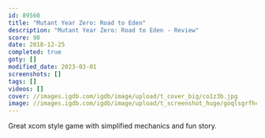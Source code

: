 ```yaml
---
id: 89560
title: "Mutant Year Zero: Road to Eden"
description: "Mutant Year Zero: Road to Eden - Review"
score: 90
date: 2018-12-25
completed: true
goty: []
modified_date: 2023-03-01
screenshots: []
tags: []
videos: []
cover: //images.igdb.com/igdb/image/upload/t_cover_big/co1z3b.jpg
image: //images.igdb.com/igdb/image/upload/t_screenshot_huge/goqlsgrfhc1fhqznpvak.jpg
---
```

Great xcom style game with simplified mechanics and fun story.